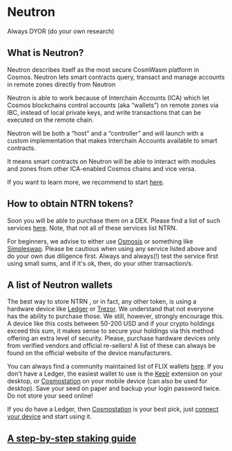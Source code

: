 # Neutron

Always DYOR (do your own research)

## What is Neutron?
Neutron describes itself as the most secure CosmWasm platform in Cosmos. Neutron lets smart contracts query, transact and manage accounts in remote zones directly from Neutron

Neutron is able to work because of Interchain Accounts (ICA) which let Cosmos blockchains control accounts (aka “wallets”) on remote zones via IBC, instead of local private keys, and write transactions that can be executed on the remote chain.

Neutron will be both a “host” and a “controller” and will launch with a custom implementation that makes Interchain Accounts available to smart contracts.

It means smart contracts on Neutron will be able to interact with modules and zones from other ICA-enabled Cosmos chains and vice versa.

If you want to learn more, we recommend to start [here](https://neutron.org/).

## How to obtain NTRN  tokens?
Soon you will be able to purchase them on a DEX. Please find a list of such services [here](https://github.com/serejandmyself/cryptowiki/blob/master/cryptowiki.md#no-kycaml). Note, that not all of these services list NTRN.

For beginners, we advise to either use [Osmosis](https://app.osmosis.zone/) or something like [Simpleswap](https://simpleswap.io/). Please be cautious when using any service listed above and do your own due diligence first. Always and always(!) test the service first using small sums, and if it's ok, then, do your other transaction/s.

## A list of Neutron wallets
The best way to store NTRN , or in fact, any other token, is using a hardware device like [Ledger](https://www.ledger.com/) or [Trezor](https://trezor.io/). We understand that not everyone has the ability to purchase those. We still, however, strongly encourage this. A device like this costs between 50-200 USD and if your crypto holdings exceed this sum, it makes sense to secure your holdings via this method offering an extra level of security. Please, purchase hardware devices only from verified vendors and official re-sellers! A list of these can always be found on the official website of the device manufacturers.

You can always find a community maintained list of FLIX wallets [here](https://forum.cosmos.network/t/delegators-cosmos-tendermint-guides-wallets-explorers-tools/2168). If you don't have a Ledger, the easiest wallet to use is the [Keplr](https://chrome.google.com/webstore/detail/keplr/dmkamcknogkgcdfhhbddcghachkejeap?hl=en) extension on your desktop, or [Cosmostation](https://play.google.com/store/apps/details?id=wannabit.io.cosmostaion) on your mobile device (can also be used for desktop). Save your seed on paper and backup your login password twice. Do not store your seed online!

If you do have a Ledger, then [Cosmostation](https://www.cosmostation.io/) is your best pick, just [connect your device](https://wallet.cosmostation.io/) and start using it.

## [A step-by-step staking guide]()

